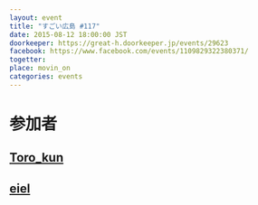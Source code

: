 ```yaml
---
layout: event
title: "すごい広島 #117"
date: 2015-08-12 18:00:00 JST
doorkeeper: https://great-h.doorkeeper.jp/events/29623
facebook: https://www.facebook.com/events/1109829322380371/
togetter:
place: movin_on
categories: events
---
```


# 参加者


## [Toro_kun](https://twitter.com/Toro_kun)


## [eiel](http://eiel.info/)
